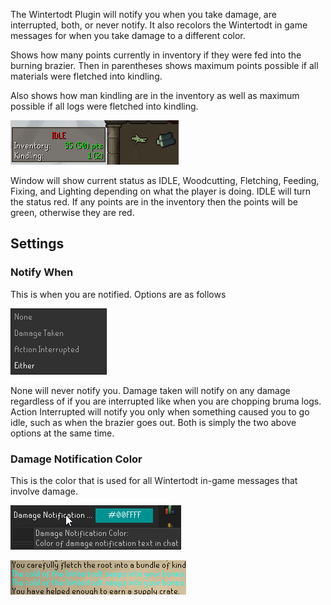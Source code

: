 The Wintertodt Plugin will notify you when you take damage, are interrupted, both, or never notify. It also recolors the Wintertodt in game messages for when you take damage to a different color.  

Shows how many points currently in inventory if they were fed into the burning brazier. Then in parentheses shows maximum points possible if all materials were fletched into kindling.

Also shows how man kindling are in the inventory as well as maximum possible if all logs were fletched into kindling.

![](img/wintertodt/wintertodt_overlay.png)

Window will show current status as IDLE, Woodcutting, Fletching, Feeding, Fixing, and Lighting depending on what the player is doing. IDLE will turn the status red. If any points are in the inventory then the points will be green, otherwise they are red.

## Settings

### Notify When

This is when you are notified. Options are as follows

![](img/wintertodt/wintertodt_notify_options.png)

None will never notify you.
Damage taken will notify on any damage regardless of if you are interrupted like when you are chopping bruma logs.
Action Interrupted will notify you only when something caused you to go idle, such as when the brazier goes out.
Both is simply the two above options at the same time.

### Damage Notification Color

This is the color that is used for all Wintertodt in-game messages that involve damage.

![](img/wintertodt/wintertodt_damage_color.png)

![](img/wintertodt/wintertodt_chat_color.png)
